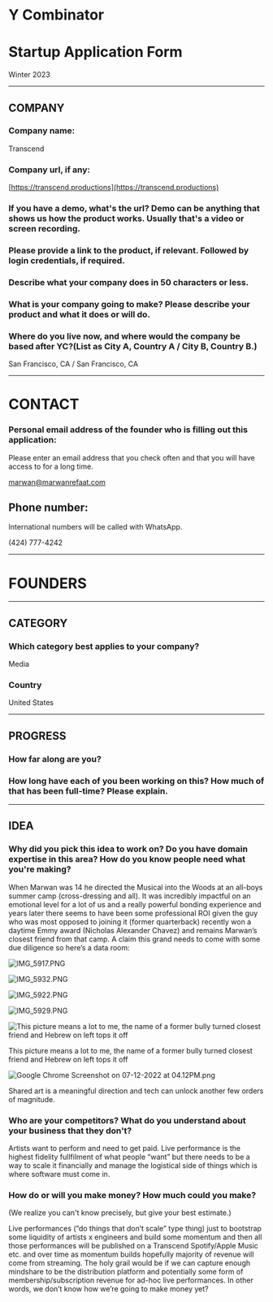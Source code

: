 # Y Combinator

# **Startup Application Form**

Winter 2023

---

## **COMPANY**

### **Company name:**

Transcend

### **Company url, if any:**

[https://transcend.productions](https://transcend.productions)

### If you have a demo, what's the url? Demo can be anything that shows us how the product works. Usually that's a video or screen recording.

### Please provide a link to the product, if relevant. Followed by login credentials, if required.

### Describe what your company does in 50 characters or less.

### What is your company going to make? Please describe your product and what it does or will do.

### Where do you live now, and where would the company be based after YC?(List as City A, Country A / City B, Country B.)

San Francisco, CA / San Francisco, CA

---

# CONTACT

### Personal email address of the founder who is filling out this application:

Please enter an email address that you check often and that you will have access to for a long time.

marwan@marwanrefaat.com

## Phone number:

International numbers will be called with WhatsApp.

(424) 777-4242

---

# FOUNDERS

---

## CATEGORY

### Which category best applies to your company?

Media

### Country

United States

---

## PROGRESS

### How far along are you?

### How long have each of you been working on this? How much of that has been full-time? Please explain.

---

## IDEA

### Why did you pick this idea to work on? Do you have domain expertise in this area? How do you know people need what you're making?

When Marwan was 14 he directed the Musical into the Woods at an all-boys summer camp (cross-dressing and all). It was incredibly impactful on an emotional level for a lot of us and a really powerful bonding experience and years later there seems to have been some professional ROI given the guy who was most opposed to joining it (former quarterback) recently won a daytime Emmy award (Nicholas Alexander Chavez) and remains Marwan’s closest friend from that camp. A claim this grand needs to come with some due diligence so here’s a data room:

![IMG_5917.PNG](Y%20Combinator%20d791bf624b3648f39976b5e168be9df8/IMG_5917.png)

![IMG_5932.PNG](Y%20Combinator%20d791bf624b3648f39976b5e168be9df8/IMG_5932.png)

![IMG_5922.PNG](Y%20Combinator%20d791bf624b3648f39976b5e168be9df8/IMG_5922.png)

![IMG_5929.PNG](Y%20Combinator%20d791bf624b3648f39976b5e168be9df8/IMG_5929.png)

![This picture means a lot to me, the name of a former bully turned closest friend and Hebrew on left tops it off](Y%20Combinator%20d791bf624b3648f39976b5e168be9df8/Nick_x_Marwan.jpg)

This picture means a lot to me, the name of a former bully turned closest friend and Hebrew on left tops it off

![Google Chrome Screenshot on 07-12-2022 at 04.12PM.png](Y%20Combinator%20d791bf624b3648f39976b5e168be9df8/Google_Chrome_Screenshot_on_07-12-2022_at_04.12PM.png)

Shared art is a meaningful direction and tech can unlock another few orders of magnitude.

### Who are your competitors? What do you understand about your business that they don't?

Artists want to perform and need to get paid. Live performance is the highest fidelity fullfilment of what people “want” but there needs to be a way to scale it financially and manage the logistical side of things which is where software must come in.

### How do or will you make money? How much could you make?

(We realize you can't know precisely, but give your best estimate.)

Live performances (”do things that don’t scale” type thing) just to bootstrap some liquidity of artists x engineers and build some momentum and then all those performances will be published on a Transcend Spotify/Apple Music etc. and over time as momentum builds hopefully majority of revenue will come from streaming. The holy grail would be if we can capture enough mindshare to be the distribution platform and potentially some form of membership/subscription revenue for ad-hoc live performances. In other words, we don’t know how we’re going to make money yet?